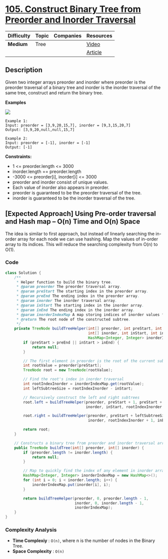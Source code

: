 # [105. Construct Binary Tree from Preorder and Inorder Traversal](https://leetcode.com/problems/construct-binary-tree-from-preorder-and-inorder-traversal/)

| Difficulty | Topic | Companies | Resources                                                                        |
| ---------- | ----- | --------- | ---------------------------------------------------------------------------------|
| **Medium** | Tree  |           | [Video](https://youtu.be/aZNaLrVebKQ)                                            |
|            |       |           | [Article](https://www.geeksforgeeks.org/construct-tree-from-given-inorder-and-preorder-traversal/) |

## Description
Given two integer arrays preorder and inorder where preorder is the preorder traversal of a binary tree and inorder is the inorder traversal of the same tree, construct and return the binary tree.

**Examples**

![](https://assets.leetcode.com/uploads/2021/02/19/tree.jpg)

```
Example 1:
Input: preorder = [3,9,20,15,7], inorder = [9,3,15,20,7]
Output: [3,9,20,null,null,15,7]

Example 2:
Input: preorder = [-1], inorder = [-1]
Output: [-1]
```

**Constraints:**

- 1 <= preorder.length <= 3000
- inorder.length == preorder.length
- -3000 <= preorder[i], inorder[i] <= 3000
- preorder and inorder consist of unique values.
- Each value of inorder also appears in preorder.
- preorder is guaranteed to be the preorder traversal of the tree.
- inorder is guaranteed to be the inorder traversal of the tree.


## [Expected Approach] Using Pre-order traversal and Hash map – O(n) Time and O(n) Space
The idea is similar to first approach, but instead of linearly searching the in-order array for each node we can use hashing. Map the values of in-order array to its indices. This will reduce the searching complexity from O(n) to O(1).

### Code
```Java
class Solution {
    /**
     * Helper function to build the binary tree.
     * @param preorder The preorder traversal array.
     * @param preStart The starting index in the preorder array.
     * @param preEnd The ending index in the preorder array.
     * @param inorder The inorder traversal array.
     * @param inStart The starting index in the inorder array.
     * @param inEnd The ending index in the inorder array.
     * @param inorderIndexMap A map storing indices of inorder values for quick lookup.
     * @return The root node of the constructed subtree.
     */
    private TreeNode buildTreeHelper(int[] preorder, int preStart, int preEnd,
                                     int[] inorder, int inStart, int inEnd,
                                     HashMap<Integer, Integer> inorderIndexMap) {
        if (preStart > preEnd || inStart > inEnd) {
            return null;
        }

        // The first element in preorder is the root of the current subtree
        int rootValue = preorder[preStart];
        TreeNode root = new TreeNode(rootValue);

        // Find the root's index in inorder traversal
        int rootIndexInorder = inorderIndexMap.get(rootValue);
        int leftSubtreeSize = rootIndexInorder - inStart;

        // Recursively construct the left and right subtrees
        root.left = buildTreeHelper(preorder, preStart + 1, preStart + leftSubtreeSize,
                                    inorder, inStart, rootIndexInorder - 1, inorderIndexMap);

        root.right = buildTreeHelper(preorder, preStart + leftSubtreeSize + 1, preEnd,
                                     inorder, rootIndexInorder + 1, inEnd, inorderIndexMap);

        return root;
    }

    // Constructs a binary tree from preorder and inorder traversal arrays.
    public TreeNode buildTree(int[] preorder, int[] inorder) {
        if (preorder.length != inorder.length) {
            return null;
        }

        // Map to quickly find the index of any element in inorder array
        HashMap<Integer, Integer> inorderIndexMap = new HashMap<>();
        for (int i = 0; i < inorder.length; i++) {
            inorderIndexMap.put(inorder[i], i);
        }

        return buildTreeHelper(preorder, 0, preorder.length - 1,
                               inorder, 0, inorder.length - 1,
                               inorderIndexMap);
    }
}
```

### Complexity Analysis

- **Time Complexiy** : `O(n)`, where n is the number of nodes in the Binary Tree.
- **Space Complexity** : `O(n)`